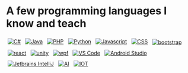 # A few programming languages I know and teach

<a href="https://github.com/marcocrowe?tab=repositories&language=c%23"><img src="https://raw.githubusercontent.com/marcocrowe/coloredbadges/master/svg/dev/languages/csharp.svg" alt="C#" style="vertical-align:top; margin:4px" /></a>
<a href="https://github.com/marcocrowe?tab=repositories&language=java"><img src="https://raw.githubusercontent.com/marcocrowe/coloredbadges/master/svg/dev/languages/java.svg" alt="Java" style="vertical-align:top; margin:4px" /></a>
<a href="https://github.com/marcocrowe?tab=repositories&language=php"><img src="https://raw.githubusercontent.com/marcocrowe/coloredbadges/master/svg/dev/languages/php.svg" alt="PHP" style="vertical-align:top; margin:4px" /></a>
<a href="https://github.com/marcocrowe?tab=repositories&language=python"><img src="https://raw.githubusercontent.com/marcocrowe/coloredbadges/master/svg/dev/languages/python.svg" alt="Python" style="vertical-align:top; margin:4px" /></a>
<a href="https://github.com/marcocrowe?tab=repositories&language=javascript"><img src="https://raw.githubusercontent.com/marcocrowe/coloredbadges/master/svg/dev/languages/js.svg" alt="Javascript" style="vertical-align:top; margin:4px" /></a>
<a href="https://github.com/marcocrowe?tab=repositories&language=css"><img src="https://raw.githubusercontent.com/marcocrowe/coloredbadges/master/svg/dev/languages/css3.svg" alt="CSS" style="vertical-align:top; margin:4px" ></a>
<a href="https://github.com/marcocrowe?tab=repositories"><img src="https://raw.githubusercontent.com/marcocrowe/coloredbadges/master/svg/dev/frameworks/bootstrap.svg" alt="bootstrap" style="vertical-align:center; margin:6px 4px" /></a>
<a href="https://github.com/marcocrowe?tab=repositories"><img src="https://raw.githubusercontent.com/marcocrowe/coloredbadges/master/svg/dev/frameworks/react.svg" alt="react" style="vertical-align:center; margin:6px 4px" /></a>
<a href="https://github.com/marcocrowe?tab=repositories"><img src="https://raw.githubusercontent.com/marcocrowe/coloredbadges/master/svg/dev/frameworks/unity.svg" alt="unity" style="vertical-align:center; margin:6px 4px" /></a>
<a href="https://github.com/marcocrowe?tab=repositories"><img src="https://raw.githubusercontent.com/marcocrowe/coloredbadges/master/svg/dev/frameworks/wpf.svg" alt="wpf" style="vertical-align:center; margin:6px 4px" /></a>
<a href="https://github.com/marcocrowe?tab=repositories"><img src="https://github.com/marcocrowe/coloredbadges/raw/master/svg/dev/tools/visualstudio_code.svg" alt="VS Code" style="vertical-align:top; margin:6px 4px;" /></a>
<a href="https://github.com/marcocrowe?tab=repositories"><img src="https://github.com/marcocrowe/ColoredBadges/raw/master/svg/dev/tools/android_studio.svg" alt="Android Studio" style="vertical-align:top; margin:6px 4px;" /></a>
<a href="https://github.com/marcocrowe?tab=repositories"><img src="https://github.com/marcocrowe/ColoredBadges/raw/master/svg/dev/tools/jetbrains_intellij.svg" alt="Jetbrains IntelliJ" style="vertical-align:top; margin:6px 4px;" /></a>
<a href="https://github.com/marcocrowe?tab=repositories"><img src="https://github.com/marcocrowe/coloredbadges/raw/master/svg/dev/misc/ai.svg" alt="AI" style="vertical-align:top; margin:6px 4px" /></a>
<a href="https://github.com/marcocrowe?tab=repositories"><img src="https://github.com/marcocrowe/coloredbadges/raw/master/svg/dev/misc/iot.svg" alt="IOT" style="vertical-align:top; margin:6px 4px" /></a>
